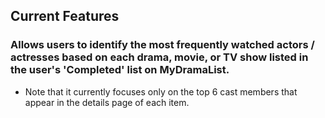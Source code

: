 ## Current Features

### Allows users to identify the most frequently watched actors / actresses based on each drama, movie, or TV show listed in the user's 'Completed' list on MyDramaList.

- Note that it currently focuses only on the top 6 cast members that appear in the details page of each item.

